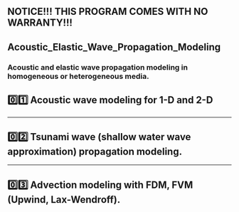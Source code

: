 ## NOTICE!!! THIS PROGRAM COMES WITH NO WARRANTY!!!

## Acoustic_Elastic_Wave_Propagation_Modeling
### Acoustic and elastic wave propagation modeling in homogeneous or heterogeneous media.

## :zero::one: Acoustic wave modeling for 1-D and 2-D

***

## :zero::two: Tsunami wave (shallow water wave approximation) propagation modeling.

***

## :zero::three: Advection modeling with FDM, FVM (Upwind, Lax-Wendroff).
